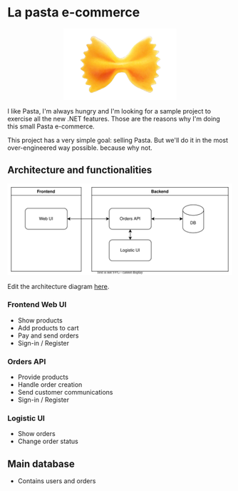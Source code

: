 # La pasta e-commerce

<p align="center">
  <img width="253" height="160" src="./docs/farfalle_logo.png" alt="Farfalle pasta logo">
</p>

I like Pasta, I'm always hungry and I'm looking for a sample project to exercise all the new .NET features.
Those are the reasons why I'm doing this small Pasta e-commerce.

This project has a very simple goal: selling Pasta. But we'll do it in the most over-engineered way possible. because why not.

## Architecture and functionalities

<img src="./docs/la-pasta.drawio.svg" alt="Architecture diagram">

Edit the architecture diagram [here](https://app.diagrams.net/?title=la-pasta.drawio#R1VfbjpswEP0aHluBuSR5zHW7baJdKap299GBKbg1GBkToF9fE0wAkZJU26SNxANzZvDlzJyx0cx5mD9wHAcb5gHVkO7lmrnQEDIshLTy0b2iQka2VQE%2BJ54KaoAt%2BQkK1BWaEg%2BSTqBgjAoSd0GXRRG4ooNhzlnWDfvGaHfWGPvQA7Yupn30hXgiqNAxGjX4JyB%2BUM9sOJPKE%2BI6WO0kCbDHshZkLjVzzhkT1VuYz4GW5NW8VN%2BtfuM9LoxDJC75YPrI7Sh1v2wCc7NebnP%2F8yv6YKu1iaLeMHhy%2F8pkXATMZxGmywadcZZGHpSj6tJqYtaMxRI0JPgdhChUMnEqmIQCEVLllQvmxav6%2FmC8lcZHuzYXedu5KJSVCMzFtEyqBFyKk4S4NbwitB6%2BT4ziKmEpd2GADVMVGOY%2BiIE4VcIlVa0JFO0PwEKQy5YBHCgWZN8tJawq0j%2FGNUmTLypvf5BDpxp3j2mqZpph9wdEXi%2B3SUZCiiMYImkPXEA%2BuC3lNU3Fg5K2UVd61gjFnCgsaIkEWfqVqBj1qFjM%2BiwEOC5f3YISWcjclHRkARGwjfGhPDLZyroVu6tKfr07ApJh%2FyCEp1TIYUDhSVXzhn2S4sH0Xcw7cvQO73afducE6%2BNrkT6%2Bpx5ysJ6BE7l34O9tLEMJPdttrAu7zei%2F6jZWT2JPXIookdj0%2BbFXCk2ijfMyu5Zi7K5gnL5gjr2rrRjnWoox0L%2BVTKOSt7bvbx%2B771KHUd%2F27uswrpfd0sea%2BSQRkjOkf70PgRgnjpQbK2TSo3HFWSSuf6sx9PO3GqTf9FZj9rh4gd3tqumYi4s5tG7Wb7WyLOo%2FqIOv9R9qLn8B).

### Frontend Web UI

- Show products
- Add products to cart
- Pay and send orders
- Sign-in / Register

### Orders API

- Provide products
- Handle order creation
- Send customer communications
- Sign-in / Register

### Logistic UI

- Show orders
- Change order status

## Main database

- Contains users and orders
